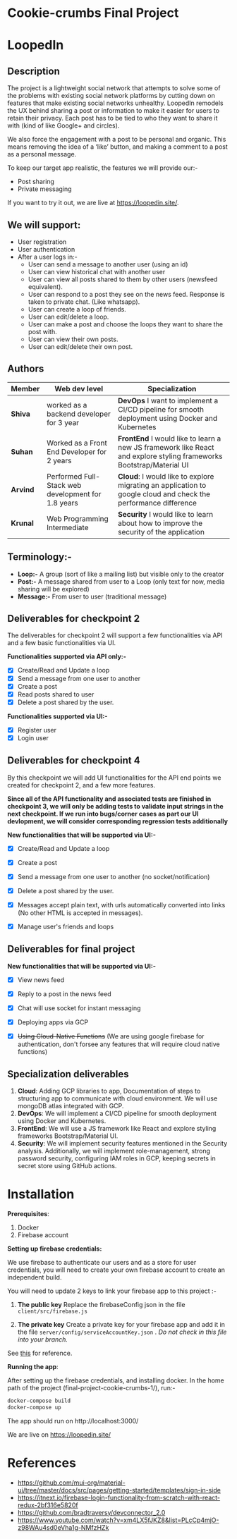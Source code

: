 
# Cookie-crumbs Final Project

# LoopedIn 

## Description

The project is a lightweight social network that attempts to solve some of the problems with existing social network platforms by cutting down on features that make existing social networks unhealthy. LoopedIn remodels the UX behind sharing a post or information to make it easier for users to retain their privacy. Each post has to be tied to who they want to share it with (kind of like Google+ and circles).

We also force the engagement with a post to be personal and organic. This means removing the idea of a ‘like’ button, and making a comment to a post as a personal message.

To keep our target app realistic, the features we will provide our:-
-   Post sharing
-   Private messaging

If you want to try it out, we are live at https://loopedin.site/.

## We will support:

-   User registration
-   User authentication
-   After a user logs in:-
    -   User can send a message to another user (using an id)
    -   User can view historical chat with another user
    -   User can view all posts shared to them by other users (newsfeed equivalent).
    -   User can respond to a post they see on the news feed. Response is taken to private chat. (Like whatsapp).
    -   User can create a loop of friends.
    -   User can edit/delete a loop.
    -   User can make a post and choose the loops they want to share the post with.
    -   User can view their own posts.
    -   User can edit/delete their own post.

## Authors


| Member | Web dev level | Specialization |
| --- | --- | --- |
| **Shiva** | worked as a backend developer for 3 year | **DevOps** I want to implement a CI/CD pipeline for smooth deployment using Docker and Kubernetes |
| **Suhan** | Worked as a Front End Developer for 2 years | **FrontEnd** I would like to learn a new JS framework like React and explore styling frameworks Bootstrap/Material UI |
| **Arvind** | Performed Full-Stack web development for 1.8 years | **Cloud**: I would like to explore migrating an application to google cloud and check the performance difference |
| **Krunal**| Web Programming Intermediate | **Security** I would like to learn about how to improve the security of the application |

## Terminology:-

-   **Loop:-**  A group (sort of like a mailing list) but visible only to the creator
-   **Post:-** A message shared from user to a Loop (only text for now, media sharing will be explored)
-   **Message:-** From user to user (traditional message)

## Deliverables for checkpoint 2


The deliverables for checkpoint 2 will support a few functionalities via API and a few basic functionalities via UI.

**Functionalities supported via API only:-**

- [x]  Create/Read and Update a loop
- [x]  Send a message from one user to another
- [x]  Create a post
- [x]  Read posts shared to user
- [x]  Delete a post shared by the user.  
      
**Functionalities  supported via UI:-**
- [x]  Register user
- [x]  Login user

## Deliverables for checkpoint 4

By this checkpoint we will add UI functionalities for the API end points we created for checkpoint 2, and a few more features.

**Since all of the API functionality and associated tests are finished in checkpoint 3, we will only be adding tests to validate input strings in the next checkpoint. If we run into bugs/corner cases as part our UI devlopment, we will consider corresponding regression tests additionally**

**New functionalities that will be supported via UI:-**
 - [x] Create/Read and Update a loop
 - [x] Create a post
 - [x] Send a message from one user to another (no socket/notification)
 - [x] Delete a post shared by the user.
 - [x] Messages accept plain text, with urls automatically converted into links (No other HTML is accepted in messages).
 - [x] Manage user's friends and loops


## Deliverables for final project

**New functionalities that will be supported via UI:-**
-   [x] View news feed
-   [x] Reply to a post in the news feed
-   [x] Chat will use socket for instant messaging
-   [x] Deploying apps via GCP
-   [X] ~~Using Cloud-Native Functions~~ (We are using google firebase for authentication, don't forsee any features that will require cloud native functions)
    

## Specialization deliverables

 1. **Cloud**: Adding GCP libraries to app, Documentation of steps to structuring app to communicate with cloud
   environment. We will use mongoDB atlas integrated with GCP.
 2. **DevOps**: We will implement a CI/CD pipeline for smooth deployment using Docker and Kubernetes.
 3. **FrontEnd**: We will use a JS framework like React and explore styling frameworks Bootstrap/Material UI.
 4. **Security**: We will implement security features mentioned in the Security analysis. Additionally, we will implement role-management, strong password security, configuring IAM roles in GCP, keeping secrets in secret store using GitHub actions.

#  Installation
  
**Prerequisites**:
1. Docker
2. Firebase account

**Setting up firebase credentials:**

We use firebase to authenticate our users and as a store for user credentials, you will need to create your own firebase account to create an independent build.

You will need to update 2 keys to link your firebase app to this project :-

1. **The public key**
	 Replace the firebaseConfig json in the file  ```client/src/firebase.js```
	
3. **The private key**
	Create a private key for your firebase app and add it in the file ```server/config/serviceAccountKey.json``` . *Do not check in this file into your branch.*
	
See [this](https://github.com/ckanich-classrooms/final-project-cookie-crumbs-1/blob/checkpoint_3/Screen%20Shot%202020-03-30%20at%204.17.22%20PM.png) for reference.


**Running the app**:

After setting up the firebase credentials, and installing docker. In the home path of the project (final-project-cookie-crumbs-1/), run:- 

```bash
docker-compose build
docker-compose up
```
The app should run on http://localhost:3000/

We are live on https://loopedin.site/

# References
- https://github.com/mui-org/material-ui/tree/master/docs/src/pages/getting-started/templates/sign-in-side
- https://itnext.io/firebase-login-functionality-from-scratch-with-react-redux-2bf316e5820f
- https://github.com/bradtraversy/devconnector_2.0
- https://www.youtube.com/watch?v=xm4LX5fJKZ8&list=PLcCp4mjO-z98WAu4sd0eVha1g-NMfzHZk


